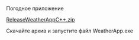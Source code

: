 Погодное приложение

[ReleaseWeatherAppC++.zip](https://github.com/user-attachments/files/18023801/ReleaseWeatherAppC%2B%2B.zip)

Скачайте архив и запустите файл WeatherApp.exe

